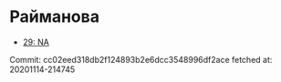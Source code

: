 # Райманова
- [29: NA](29.md)

Commit: cc02eed318db2f124893b2e6dcc3548996df2ace
 fetched at: 20201114-214745
